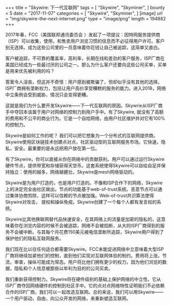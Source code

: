 +++
title = "Skywire: 下一代互联网"
tags = [
    "Skywire",
    "Skyminer",
]
bounty = 5
date = "2017-11-07"
categories = [
    "Skywire",
    "Skyminer",
]
[image]
    url = "img/skywire-the-next-internet.png"
    type = "image/png"
    length = 194882
+++

2017年春，FCC（美国联邦通讯委员会 ）发起了一项提议：因特网服务提供商（ISP）可以收集，使用，和售卖用户浏览习惯的信息而不必征得用户许可。客户别无选择。成为这些公司里的一员意味着你花钱让自己被追踪，这简单又直白。

客户被追踪，不可靠的覆盖率，高利率，长期在线和差劲的客户服务，ISP厂商在美国已经成为一些最讨厌的公司之一。那么为什么客户还要向这些公司买单，买单是用来优先被利用的吗？

答案令人沮丧，但这并不奇怪：用户感到被欺骗了，但却似乎没有其他的选择。ISP厂商拥有垄断权力，包括让用户高价享受糟糕的服务的能力。进入2018，网络中立条例会受到威胁，情况只会变得更糟。

这就是我们为什么要开发Skywire——下一代互联网的原因。Skywrie从ISP厂商手中夺回本该属于用户对网络的控制力到用户手中。有了Skywire, 就没有了高额的费用和不公平的商业行为。它是一个自给网络，由用户社区维护并对它有100%的控制力。

Skywire是如何工作的呢？ 我们可以把它想象为一个分布式的互联网提供商。Skywire使用区块链技术创建点对点，社区驱动型的互联网服务市场。它快速，隐私，安全。最重要的是永远把用户放在第一位。

有了Skywire，你可以直接从你在网络中的贡献获利。用户可以通过运行Skywire硬件节点，提供带宽和存储获得天空币。这套系统使得Skywire可以自给自足并保持独立：使用的越多，网络越健壮。Skywire是mesh网络驱动的。

Skywire是为用户打造的，也是用户打造的。不像和ISP合作下的网络，Skywire上的决定完全由社区做出。节点的功能基于web-of-trust系统。恶意节点可以通过集体协商剪除，这样可以信赖的节点被加强。Web-of-trust共识算法使得Skywire对攻击， 提权和操纵免疫。Skywire创建了一个每个人都有发言权的系统。

Skywire比其他换联网替代品快速安全，在其网络上的流量是加密的隐私的，这意味着你在浏览内容的时候不会被追踪，网络不会被掐断，从大的ISP厂商得到的服务不会被中断。与其每个月花费150美元被电信垄断所追踪，Skywire用户得到了保护他们的隐私互联网服务。

我们现在比以往任何适合都需要Skywire。FCC未能促进网络中立意味着大型ISP厂商将继续加紧他们的控制，直到他们实现对互联网体验的制约。费用将上涨。节流，审查，操纵可能成为常态。用户将比他们拥有更少的权力，因为他们浏览的数据，隐私和个人信息被那些以牟利为目的的公司买卖。

我们重新获得控制力。Skywire将在硬件级别的基础上保护网络的中立性。它从ISP厂商夺回网络硬件的控制到社区手中。它的点对点网络特性证明我们不必依赖合作的ISP厂商。我们可以一起改造互联网。总的来说，我们可以用Skywire——一个用户驱动，自由，向公众开发的网络，来重新塑造互联网。